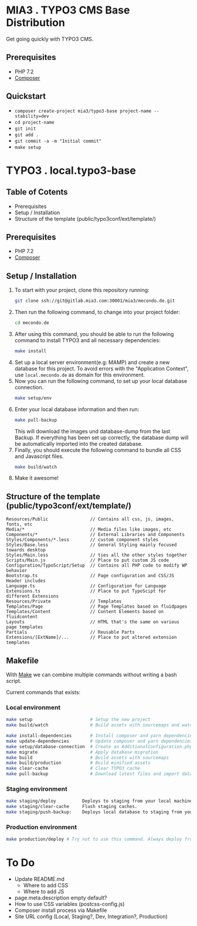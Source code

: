 # MIA3 . TYPO3 CMS Base Distribution

Get going quickly with TYPO3 CMS.

## Prerequisites

* PHP 7.2
* [Composer](https://getcomposer.org/download/)

## Quickstart

* `composer create-project mia3/typo3-base project-name --stability=dev`
* `cd project-name`
* `git init`
* `git add .`
* `git commit -a -m "Initial commit"`
* `make setup`


# TYPO3 . local.typo3-base

## Table of Cotents
* Prerequisites
* Setup / Installation
* Structure of the template (public/typo3conf/ext/template/)

## Prerequisites

* PHP 7.2
* [Composer](https://getcomposer.org/download/)

## Setup / Installation

1. To start with your project, clone this repository running:
    ```bash
    git clone ssh://git@gitlab.mia3.com:30001/mia3/mecondo.de.git
    ```
2. Then run the following command, to change into your project folder:
    ```bash
    cd mecondo.de
    ```
3. After using this command, you should be able to run the following command to install TYPO3 and all necessary dependencies:  
    ```bash
    make install
    ```
4. Set up a local server environment(e.g: MAMP) and create a new database for this project. To avoid errors with the "Application Context", use `local.mecondo.de` as domain for this environment.
5. Now you can run the following command, to set up your local database connection.
    ```bash
    make setup/env
    ```
6. Enter your local database information and then run:
    ```bash
    make pull-backup
    ```
    This will download the images und database-dump from the last Backup. 
    If everything has been set up correctly, the database dump will be automatically imported into the created database.
7. Finally, you should execute the following command to bundle all CSS and Javascript files.
    ```bash
    make build/watch
    ```
8. Make it awesome!


## Structure of the template (public/typo3conf/ext/template/)

```
Resources/Public                // Contains all css, js, images, fonts, etc
Media/*                         // Media files like images, etc
Components/*                    // External Libraries and Components
Styles/Components/*.less        // custom component styles
Styles/Base.less                // General Styling mainly focused towards desktop
Styles/Main.less                // ties all the other styles together
Scripts/Main.js                 // Place to put custom JS code
Configuration/TypoScript/Setup  // Contains all PHP code to modify WP behavior
Bootstrap.ts                    // Page configuration and CSS/JS Header includes
Language.ts                     // Configuration for Language
Extensions.ts                   // Place to put TypoScipt for different Extensions
Resources/Private               // Templates
Templates/Page                  // Page Templates based on fluidpages
Templates/Content               // Content Elements based on fluidcontent
Layouts                         // HTML that's the same on various page templates
Partials                        // Reusable Parts
Extensions/[ExtName]/...        // Place to put altered extension templates
```

## Makefile

With [Make](https://www.gnu.org/software/make/) we can combine multiple commands without writing a bash script.

Current commands that exists:

### Local environment

```bash
make setup                      # Setup the new project
make build/watch                # Build assets with sourcemaps and watch for changes

make install-dependencies       # Install composer and yarn dependencies
make update-dependencies        # Update composer and yarn dependencies
make setup/database-connection  # Create an AdditionalConfiguration.php
make migrate                    # Apply database migration
make build                      # Build assets with sourcemaps
make build/production           # Build minified assets
make clear-cache                # Clear TYPO3 cache
make pull-backup                # Download latest files and import database dump from operations.mia3.com
```

### Staging environment

```bash
make staging/deploy          Deploys to staging from your local machine. Updates database schema and flushes caches.
make staging/clear-cache     Flush staging caches.
make staging/push-backup:    Deploys local database to staging from your machine.
```

### Production environment

```bash
make production/deploy # Try not to use this command. Always deploy from GitLab to the production environment.
```

# To Do

* Update README.md
  * Where to add CSS
  * Where to add JS 
* page.meta.description empty default?
* How to use CSS variables (postcss-config.js)
* Composer install process via Makefile
* Site URL config (Local, Staging?, Dev, Integration?, Production)
